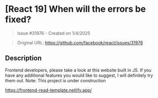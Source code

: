 # [React 19] When will the errors be fixed?

> Issue #31976 - Created on 1/4/2025

> Original URL: https://github.com/facebook/react/issues/31976

## Description

Frontend developers, please take a look at this website built in JS. If you have any additional features you would like to suggest, I will definitely try them out.
Note: This project is under construction

https://frontend-read-template.netlify.app/


